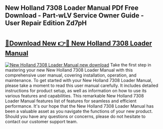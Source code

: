 ## New Holland 7308 Loader Manual PDf Free Download - Part-wLV Service Owner Guide - User Repair Edition Zd7pH

# <h2><a href="http://bc9100.oget.top/?id=New+Holland+7308+Loader+Manual">🔗Download New 👉🔴 New Holland 7308 Loader Manual</a></h2>

[![New Holland 7308 Loader Manual new download](https://i.imgur.com/5g1atiW.png)](http://bc9100.oget.top/?id=New+Holland+7308+Loader+Manual)
Take the first step in mastering your new New Holland 7308 Loader Manual with this comprehensive user manual, covering installation, operation, and maintenance. To get started with your New Holland 7308 Loader Manual, please take a moment to read this user manual carefully. It includes detailed instructions for product setup, as well as information on how to use its various features and capabilities. This remarkable New Holland 7308 Loader Manual features list of features for seamless and efficient performance. It's our hope that the New Holland 7308 Loader Manual has been a valuable asset as you navigate the functions of your new product. Should you have any questions or concerns, please do not hesitate to contact our customer support team.
